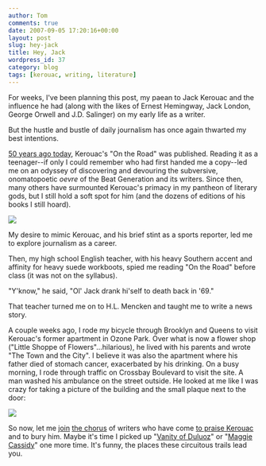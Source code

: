 ```yaml
---
author: Tom
comments: true
date: 2007-09-05 17:20:16+00:00
layout: post
slug: hey-jack
title: Hey, Jack
wordpress_id: 37
category: blog
tags: [kerouac, writing, literature]
---
```


For weeks, I've been planning this post, my paean to Jack Kerouac and the influence he had (along with the likes of Ernest Hemingway, Jack London, George Orwell and J.D. Salinger) on my early life as a writer.

But the hustle and bustle of daily journalism has once again thwarted my best intentions.

[50 years ago today](http://www.newsvine.com/_news/2007/09/05/941743-today-in-history-sept-5), Kerouac's "On the Road" was published. Reading it as a teenager--if only I could remember who had first handed me a copy--led me on an odyssey of discovering and devouring the subversive, onomatopoetic _oevre_ of the Beat Generation and its writers. Since then, many others have surmounted Kerouac's primacy in my pantheon of literary gods, but I still hold a soft spot for him (and the dozens of editions of his books I still hoard).

<!-- more -->

![](http://farm2.static.flickr.com/1405/1207598353_8ae7e6da0b.jpg?v=0)

My desire to mimic Kerouac, and his brief stint as a sports reporter, led me to explore journalism as a career.

Then, my high school English teacher, with his heavy Southern accent and affinity for heavy suede workboots, spied me reading "On the Road" before class (it was not on the syllabus).

"Y'know," he said, "Ol' Jack drank hi'self to death back in '69."

That teacher turned me on to H.L. Mencken and taught me to write a news story.

A couple weeks ago, I rode my bicycle through Brooklyn and Queens to visit Kerouac's former apartment in Ozone Park. Over what is now a flower shop ("Little Shoppe of Flowers"...hilarious), he lived with his parents and wrote "The Town and the City". I believe it was also the apartment where his father died of stomach cancer, exacerbated by his drinking. On a busy morning, I rode through traffic on Crossbay Boulevard to visit the site. A man washed his ambulance on the street outside. He looked at me like I was crazy for taking a picture of the building and the small plaque next to the door:


![](http://farm2.static.flickr.com/1436/1207598367_f626817141.jpg?v=0)


So now, let me [join](http://papercuts.blogs.nytimes.com/2007/08/21/he-was-a-very-lonely-man/) [the chorus](http://www.zwire.com/site/news.cfm?newsid=18655982&BRD=2731&PAG=461&dept_id=576260&rfi=6) of writers who have come [to praise Kerouac](http://www.boingboing.net/2007/08/31/joyce-johnson-jack-k.html) and to bury him. Maybe it's time I picked up "[Vanity of Duluoz](http://en.wikipedia.org/wiki/Vanity_of_Duluoz)" or "[Maggie Cassidy](http://en.wikipedia.org/wiki/Maggie_Cassidy)" one more time. It's funny, the places these circuitous trails lead you.
